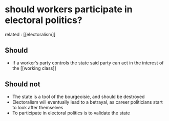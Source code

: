 # should workers participate in electoral politics?

related
: [[electoralism]]


## Should

-   If a worker&rsquo;s party controls the state said party can act in the interest of the [[working class]]


## Should not

-   The state is a tool of the bourgeoisie, and should be destroyed
-   Electoralism will eventually lead to a betrayal, as career politicians start to look after themselves
-   To participate in electoral politics is to validate the state

